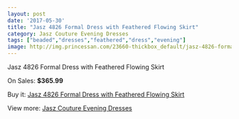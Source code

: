 ```yaml
---
layout: post
date: '2017-05-30'
title: "Jasz 4826 Formal Dress with Feathered Flowing Skirt"
category: Jasz Couture Evening Dresses
tags: ["beaded","dresses","feathered","dress","evening"]
image: http://img.princessan.com/23660-thickbox_default/jasz-4826-formal-dress-with-feathered-flowing-skirt.jpg
---
```

Jasz 4826 Formal Dress with Feathered Flowing Skirt

On Sales: **$365.99**
<a href="https://www.princessan.com/en/10765-jasz-4826-formal-dress-with-feathered-flowing-skirt.html"><amp-img layout="responsive" width="600" height="600" src="//img.princessan.com/23660-thickbox_default/jasz-4826-formal-dress-with-feathered-flowing-skirt.jpg" alt="Jasz 4826 Formal Dress with Feathered Flowing Skirt 0" /></a>

Buy it: [Jasz 4826 Formal Dress with Feathered Flowing Skirt](https://www.princessan.com/en/10765-jasz-4826-formal-dress-with-feathered-flowing-skirt.html "Jasz 4826 Formal Dress with Feathered Flowing Skirt")

View more: [Jasz Couture Evening Dresses](https://www.princessan.com/en/82- "Jasz Couture Evening Dresses")